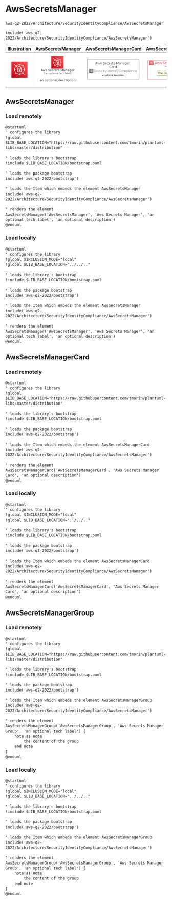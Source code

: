 # AwsSecretsManager


```text
aws-q2-2022/Architecture/SecurityIdentityCompliance/AwsSecretsManager
```

```text
include('aws-q2-2022/Architecture/SecurityIdentityCompliance/AwsSecretsManager')
```



| Illustration | AwsSecretsManager | AwsSecretsManagerCard | AwsSecretsManagerGroup |
| :---: | :---: | :---: | :---: |
| ![illustration for Illustration](../../../aws-q2-2022/Architecture/SecurityIdentityCompliance/AwsSecretsManager.png) | ![illustration for AwsSecretsManager](../../../aws-q2-2022/Architecture/SecurityIdentityCompliance/AwsSecretsManager.Local.png) | ![illustration for AwsSecretsManagerCard](../../../aws-q2-2022/Architecture/SecurityIdentityCompliance/AwsSecretsManagerCard.Local.png) | ![illustration for AwsSecretsManagerGroup](../../../aws-q2-2022/Architecture/SecurityIdentityCompliance/AwsSecretsManagerGroup.Local.png) |




## AwsSecretsManager

### Load remotely
```plantuml
@startuml
' configures the library
!global $LIB_BASE_LOCATION="https://raw.githubusercontent.com/tmorin/plantuml-libs/master/distribution"

' loads the library's bootstrap
!include $LIB_BASE_LOCATION/bootstrap.puml

' loads the package bootstrap
include('aws-q2-2022/bootstrap')

' loads the Item which embeds the element AwsSecretsManager
include('aws-q2-2022/Architecture/SecurityIdentityCompliance/AwsSecretsManager')

' renders the element
AwsSecretsManager('AwsSecretsManager', 'Aws Secrets Manager', 'an optional tech label', 'an optional description')
@enduml
```

### Load locally
```plantuml
@startuml
' configures the library
!global $INCLUSION_MODE="local"
!global $LIB_BASE_LOCATION="../../.."

' loads the library's bootstrap
!include $LIB_BASE_LOCATION/bootstrap.puml

' loads the package bootstrap
include('aws-q2-2022/bootstrap')

' loads the Item which embeds the element AwsSecretsManager
include('aws-q2-2022/Architecture/SecurityIdentityCompliance/AwsSecretsManager')

' renders the element
AwsSecretsManager('AwsSecretsManager', 'Aws Secrets Manager', 'an optional tech label', 'an optional description')
@enduml
```

## AwsSecretsManagerCard

### Load remotely
```plantuml
@startuml
' configures the library
!global $LIB_BASE_LOCATION="https://raw.githubusercontent.com/tmorin/plantuml-libs/master/distribution"

' loads the library's bootstrap
!include $LIB_BASE_LOCATION/bootstrap.puml

' loads the package bootstrap
include('aws-q2-2022/bootstrap')

' loads the Item which embeds the element AwsSecretsManagerCard
include('aws-q2-2022/Architecture/SecurityIdentityCompliance/AwsSecretsManager')

' renders the element
AwsSecretsManagerCard('AwsSecretsManagerCard', 'Aws Secrets Manager Card', 'an optional description')
@enduml
```

### Load locally
```plantuml
@startuml
' configures the library
!global $INCLUSION_MODE="local"
!global $LIB_BASE_LOCATION="../../.."

' loads the library's bootstrap
!include $LIB_BASE_LOCATION/bootstrap.puml

' loads the package bootstrap
include('aws-q2-2022/bootstrap')

' loads the Item which embeds the element AwsSecretsManagerCard
include('aws-q2-2022/Architecture/SecurityIdentityCompliance/AwsSecretsManager')

' renders the element
AwsSecretsManagerCard('AwsSecretsManagerCard', 'Aws Secrets Manager Card', 'an optional description')
@enduml
```

## AwsSecretsManagerGroup

### Load remotely
```plantuml
@startuml
' configures the library
!global $LIB_BASE_LOCATION="https://raw.githubusercontent.com/tmorin/plantuml-libs/master/distribution"

' loads the library's bootstrap
!include $LIB_BASE_LOCATION/bootstrap.puml

' loads the package bootstrap
include('aws-q2-2022/bootstrap')

' loads the Item which embeds the element AwsSecretsManagerGroup
include('aws-q2-2022/Architecture/SecurityIdentityCompliance/AwsSecretsManager')

' renders the element
AwsSecretsManagerGroup('AwsSecretsManagerGroup', 'Aws Secrets Manager Group', 'an optional tech label') {
    note as note
        the content of the group
    end note
}
@enduml
```

### Load locally
```plantuml
@startuml
' configures the library
!global $INCLUSION_MODE="local"
!global $LIB_BASE_LOCATION="../../.."

' loads the library's bootstrap
!include $LIB_BASE_LOCATION/bootstrap.puml

' loads the package bootstrap
include('aws-q2-2022/bootstrap')

' loads the Item which embeds the element AwsSecretsManagerGroup
include('aws-q2-2022/Architecture/SecurityIdentityCompliance/AwsSecretsManager')

' renders the element
AwsSecretsManagerGroup('AwsSecretsManagerGroup', 'Aws Secrets Manager Group', 'an optional tech label') {
    note as note
        the content of the group
    end note
}
@enduml
```

